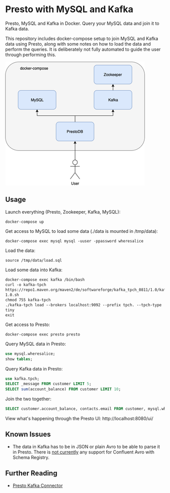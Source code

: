 # Presto with MySQL and Kafka

Presto, MySQL and Kafka in Docker.  Query your MySQL data and join it to Kafka data.

This repository includes docker-compose setup to join MySQL and Kafka data using Presto, along with some notes on how to load the data and perform the queries.  It is deliberately not fully automated to guide the user through performing this.

![img/Presto.png](img/Presto.png)

## Usage

Launch everything (Presto, Zookeeper, Kafka, MySQL):

```shell script
docker-compose up
```

Get access to MySQL to load some data (./data is mounted in /tmp/data):

```shell script
docker-compose exec mysql mysql -uuser -ppassword wheresalice
```

Load the data:

```mysql
source /tmp/data/load.sql
```

Load some data into Kafka:

```shell script
docker-compose exec kafka /bin/bash
curl -o kafka-tpch https://repo1.maven.org/maven2/de/softwareforge/kafka_tpch_0811/1.0/kafka_tpch_0811-1.0.sh
chmod 755 kafka-tpch
./kafka-tpch load --brokers localhost:9092 --prefix tpch. --tpch-type tiny
exit
```

Get access to Presto:

```shell script
docker-compose exec presto presto
```

Query MySQL data in Presto:

```sql
use mysql.wheresalice;
show tables;
```

Query Kafka data in Presto:

```sql
use kafka.tpch;
SELECT _message FROM customer LIMIT 5;
SELECT sum(account_balance) FROM customer LIMIT 10;
```

Join the two together:

```sql
SELECT customer.account_balance, contacts.email FROM customer, mysql.wheresalice.contacts contacts WHERE customer.customer_key = contacts.customer_key;
```

View what's happening through the Presto UI: http://localhost:8080/ui/

## Known Issues

* The data in Kafka has to be in JSON or plain Avro to be able to parse it in Presto.  There is [not currently](https://github.com/prestosql/presto/issues/2105) any support for Confluent Avro with Schema Registry.

## Further Reading

* [Presto Kafka Connector](https://prestosql.io/docs/current/connector/kafka.html)
